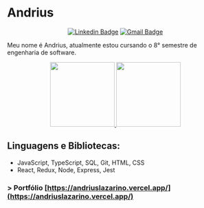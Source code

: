 # Andrius

<div align="center">
  
[![Linkedin Badge](https://img.shields.io/badge/-LinkedIn-blue?style=flat-square&logo=Linkedin&logoColor=white&link=https://www.linkedin.com/in/andrius-lazarino-82768b155/)](https://www.linkedin.com/in/andrius-lazarino-82768b155/)
[![Gmail Badge](https://img.shields.io/badge/-Gmail-c14438?style=flat-square&logo=Gmail&logoColor=white&link=mailto:andrius.rochalazarino@gmail.com)](mailto:andrius.rochalazarino@gmail.com)

</div>

<p>Meu nome é Andrius, atualmente estou cursando o 8° semestre de engenharia de software.</p>

<div align="center">
   <a href="https://github.com/andriusrl">
    <img height="150em" src="https://github-readme-stats.vercel.app/api?username=andriusrl&show_icons=true&theme=tokyonight&include_all_commits=true&count_private=true&border_color=ffffff00"/>
    <img height="150em" src="http://github-readme-streak-stats.herokuapp.com?user=andriusrl&theme=tokyonight&hide_border=true" />
  </a>
</div>

## Linguagens e Bibliotecas: 

- JavaScript, TypeScript, SQL, Git, HTML, CSS
- React, Redux, Node, Express, Jest

### > Portfólio [https://andriuslazarino.vercel.app/](https://andriuslazarino.vercel.app/)

